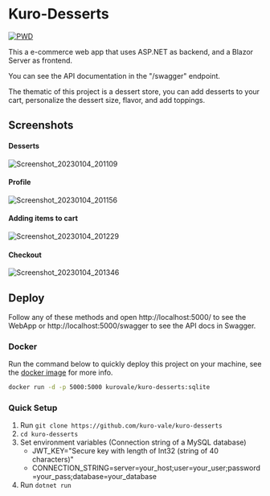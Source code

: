 # Kuro-Desserts

[![PWD](https://raw.githubusercontent.com/play-with-docker/stacks/master/assets/images/button.png)](https://labs.play-with-docker.com/?stack=https://raw.githubusercontent.com/kuro-vale/kuro-desserts/main/pwd-stack.yml)

This a e-commerce web app that uses ASP.NET as backend, and a Blazor Server as frontend.

You can see the API documentation in the "/swagger" endpoint.

The thematic of this project is a dessert store, you can add desserts to your cart, personalize the dessert size, flavor, and add toppings.

## Screenshots

#### Desserts
![Screenshot_20230104_201109](https://user-images.githubusercontent.com/87244716/210679265-21b2928e-da9d-4a43-bf5d-748560130037.png)
#### Profile
![Screenshot_20230104_201156](https://user-images.githubusercontent.com/87244716/210679342-0a229c65-d898-43f6-8a84-ebc34fda29ba.png)
#### Adding items to cart
![Screenshot_20230104_201229](https://user-images.githubusercontent.com/87244716/210679400-ce26c573-7008-440e-b51a-8e70a3854f2b.png)
#### Checkout
![Screenshot_20230104_201346](https://user-images.githubusercontent.com/87244716/210679551-be62b3e0-af45-4b1f-8593-e0d03fc135db.png)


## Deploy

Follow any of these methods and open http://localhost:5000/ to see the WebApp or http://localhost:5000/swagger to see the API docs in Swagger.

### Docker

Run the command below to quickly deploy this project on your machine, see the [docker image](https://hub.docker.com/r/kurovale/kuro-desserts) for more info.

```bash
docker run -d -p 5000:5000 kurovale/kuro-desserts:sqlite
```

### Quick Setup

1. Run ```git clone https://github.com/kuro-vale/kuro-desserts```
2. ```cd kuro-desserts```
3. Set environment variables (Connection string of a MySQL database)
   - JWT_KEY="Secure key with length of Int32 (string of 40 characters)"
   - CONNECTION_STRING=server=your_host;user=your_user;password=your_pass;database=your_database
4. Run ```dotnet run```
